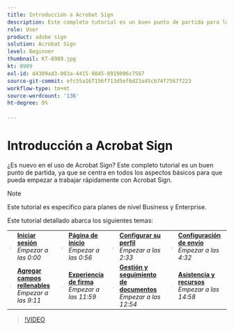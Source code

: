 ```yaml
---
title: Introducción a Acrobat Sign
description: Este completo tutorial es un buen punto de partida para los nuevos remitentes en Adobe Sign
role: User
product: adobe sign
solution: Acrobat Sign
level: Beginner
thumbnail: KT-8989.jpg
kt: 8989
exl-id: d4309ad3-003a-4415-9845-8919006c7567
source-git-commit: efc55a167156f713d5ef6d23a45cb74f7567f223
workflow-type: tm+mt
source-wordcount: '136'
ht-degree: 0%

---
```


# Introducción a Acrobat Sign

¿Es nuevo en el uso de Acrobat Sign? Este completo tutorial es un buen punto de partida, ya que se centra en todos los aspectos básicos para que pueda empezar a trabajar rápidamente con Acrobat Sign.

>[!NOTE]
>
>Este tutorial es específico para planes de nivel Business y Enterprise.

Este tutorial detallado abarca los siguientes temas:

<table style="table-layout:auto">
<tr>
  <td>
    <a href="https://video.tv.adobe.com/v/337151?hidetitle=true">
      <img alt="Imagen de avance rápido" src="../assets/Stepforward_18.png" />
    </a>
  </td>
  <td>
     <a href="https://video.tv.adobe.com/v/337151?hidetitle=true"><strong>Iniciar sesión</strong></a>
         <br>
        <em>Empezar a las 0:00</em>
    </td>
     <td>
    <a href="https://video.tv.adobe.com/v/337151/?autoplay=true&t=56">
      <img alt="Imagen de avance rápido" src="../assets/Stepforward_18.png" />
    </a>
  </td>
  <td>
     <a href="https://video.tv.adobe.com/v/337151/?autoplay=true&t=56"><strong>Página de inicio</strong></a>
         <br>
        <em>Empezar a las 0:56</em>
    </td>
    <td>
    <a href="https://video.tv.adobe.com/v/337151/?autoplay=true&t=153">
      <img alt="Imagen de avance rápido" src="../assets/Stepforward_18.png" />
    </a>
  </td>
  <td>
     <a href="https://video.tv.adobe.com/v/337151/?autoplay=true&t=153"><strong>Configurar su perfil</strong></a>
        <br>
        <em>Empezar a las 2:33</em>
    </td>
    <td>
    <a href="https://video.tv.adobe.com/v/337151/?autoplay=true&t=272">
      <img alt="Imagen de avance rápido" src="../assets/Stepforward_18.png" />
    </a>
  </td>
  <td>
     <a href="https://video.tv.adobe.com/v/337151/?autoplay=true&t=272"><strong>Configuración de envío</strong></a>
        <br>
        <em>Empezar a las 4:32</em>
    </td>
  </tr>
  <tr>
    <td>
    <a href="https://video.tv.adobe.com/v/337151/?autoplay=true&t=551">
      <img alt="Imagen de avance rápido" src="../assets/Stepforward_18.png" />
    </a>
  </td>
  <td>
     <a href="https://video.tv.adobe.com/v/337151/?autoplay=true&t=551"><strong>Agregar campos rellenables</strong></a>
         <br>
        <em>Empezar a las 9:11</em>
    </td>
    <td>
    <a href="https://video.tv.adobe.com/v/337151/?autoplay=true&t=719">
      <img alt="Imagen de avance rápido" src="../assets/Stepforward_18.png" />
    </a>
  </td>
  <td>
     <a href="https://video.tv.adobe.com/v/337151/?autoplay=true&t=719"><strong>Experiencia de firma</strong></a>
        <br>
        <em>Empezar a las 11:59</em>
    </td>
    <td>
    <a href="https://video.tv.adobe.com/v/337151/?autoplay=true&t=774">
      <img alt="Imagen de avance rápido" src="../assets/Stepforward_18.png" />
    </a>
  </td>
  <td>
     <a href="https://video.tv.adobe.com/v/337151/?autoplay=true&t=774"><strong>Gestión y seguimiento de documentos</strong></a>
        <br>
        <em>Empezar a las 12:54</em>
    </td>
    <td>
    <a href="https://video.tv.adobe.com/v/337151/?autoplay=true&t=898">
      <img alt="Imagen de avance rápido" src="../assets/Stepforward_18.png" />
    </a>
  </td>
  <td>
     <a href="https://video.tv.adobe.com/v/337151/?autoplay=true&t=898"><strong>Asistencia y recursos</strong></a>
        <br>
        <em>Empezar a las 14:58</em>
    </td>
  </tr>
  </table>

>[!VIDEO](https://video.tv.adobe.com/v/337151?hidetitle=true)
